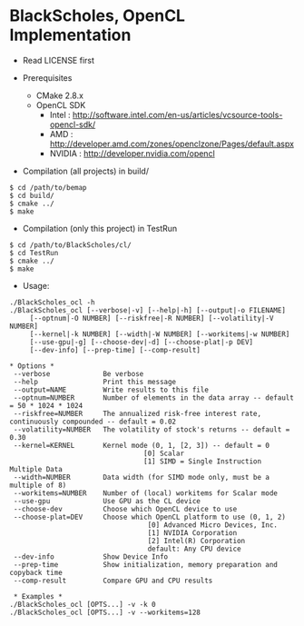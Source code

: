 BlackScholes, OpenCL Implementation
===================================

* Read LICENSE first

* Prerequisites
  * CMake 2.8.x
  * OpenCL SDK
    * Intel  : http://software.intel.com/en-us/articles/vcsource-tools-opencl-sdk/
    * AMD    : http://developer.amd.com/zones/openclzone/Pages/default.aspx
    * NVIDIA : http://developer.nvidia.com/opencl

* Compilation (all projects) in build/

```
$ cd /path/to/bemap
$ cd build/
$ cmake ../
$ make
```

* Compilation (only this project) in TestRun

```
$ cd /path/to/BlackScholes/cl/
$ cd TestRun
$ cmake ../
$ make
```

* Usage:

```
./BlackScholes_ocl -h
./BlackScholes_ocl [--verbose|-v] [--help|-h] [--output|-o FILENAME]
     [--optnum|-O NUMBER] [--riskfree|-R NUMBER] [--volatility|-V NUMBER]
     [--kernel|-k NUMBER] [--width|-W NUMBER] [--workitems|-w NUMBER]
     [--use-gpu|-g] [--choose-dev|-d] [--choose-plat|-p DEV]
     [--dev-info] [--prep-time] [--comp-result]

* Options *
 --verbose             Be verbose
 --help                Print this message
 --output=NAME         Write results to this file
 --optnum=NUMBER       Number of elements in the data array -- default = 50 * 1024 * 1024
 --riskfree=NUMBER     The annualized risk-free interest rate, continuously compounded -- default = 0.02
 --volatility=NUMBER   The volatility of stock's returns -- default = 0.30
 --kernel=KERNEL       Kernel mode (0, 1, [2, 3]) -- default = 0
                                 [0] Scalar
                                 [1] SIMD = Single Instruction Multiple Data
 --width=NUMBER        Data width (for SIMD mode only, must be a multiple of 8)
 --workitems=NUMBER    Number of (local) workitems for Scalar mode
 --use-gpu             Use GPU as the CL device
 --choose-dev          Choose which OpenCL device to use
 --choose-plat=DEV     Choose which OpenCL platform to use (0, 1, 2)
                                  [0] Advanced Micro Devices, Inc.
                                  [1] NVIDIA Corporation
                                  [2] Intel(R) Corporation
                                  default: Any CPU device
 --dev-info            Show Device Info
 --prep-time           Show initialization, memory preparation and copyback time
 --comp-result         Compare GPU and CPU results

 * Examples *
./BlackScholes_ocl [OPTS...] -v -k 0
./BlackScholes_ocl [OPTS...] -v --workitems=128
```